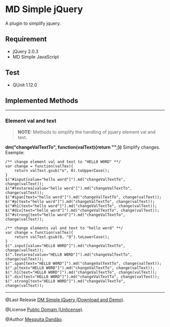 MD Simple jQuery
====================


A plugin to simplify jquery.

	
Requirement
--------------------

- jQuery 2.0.3
- MD Simple JavaScript


Test
--------------------

- QUnit 1.12.0

Implemented Methods
--------------------

--------------------

### Element val and text

> **NOTE:** Methods to simplify the handling of jquery element val and text.

**dm("changeValTextTo", function(valText){return "";})** Simplify changes. Exemple:

```
/** change element val and text to "HELL0 W0RD" **/
var change = function(valTex){
	return valText.gsub("o", 0).toUpperCase();
}
$("#input[value="hello word"]").md("changeValTextTo", change(valText));
$("#textarea[value="hello word"]").md("changeValTextTo", change(valText));
$("#span[text="hello word"]").md("changeValTextTo", change(valText));
$("#p[text="hello word"]").md("changeValTextTo", change(valText));
$("#h1[text="hello word"]").md("changeValTextTo", change(valText));
$("#div[text="hello word"]").md("changeValTextTo", change(valText));
$("#strong[text="hello word"]").md("changeValTextTo", change(valText));

/** change elements val and text to "hello word" **/
var change = function(valTex){
	return valText.gsub(0, "O").toLowerCase();
}
$(".input[value="HELL0 W0RD"]").md("changeValTextTo", change(valText));
$(".textarea[value="HELL0 W0RD"]").md("changeValTextTo", change(valText));
$(".span[text="HELL0 W0RD"]").md("changeValTextTo", change(valText));
$(".p[text="HELL0 W0RD"]").md("changeValTextTo", change(valText));
$(".h1[text="HELL0 W0RD"]").md("changeValTextTo", change(valText));
$(".div[text="HELL0 W0RD"]").md("changeValTextTo", change(valText));
$(".strong[text="HELL0 W0RD"]").md("changeValTextTo", change(valText));
```

--------------------

@Last Release <a href="http://mesquitadandao.github.io/md_simple_jquery" target="_blank">DM Simple jQuery (Download and Demo)</a>.

@License <a href="http://choosealicense.com/licenses/unlicense" target="_blank">Public Domain (Unlicense)</a>.

@Author <a href="http://mesquitadandao.github.io" target="_blank">Mesquita Dandão</a>.
